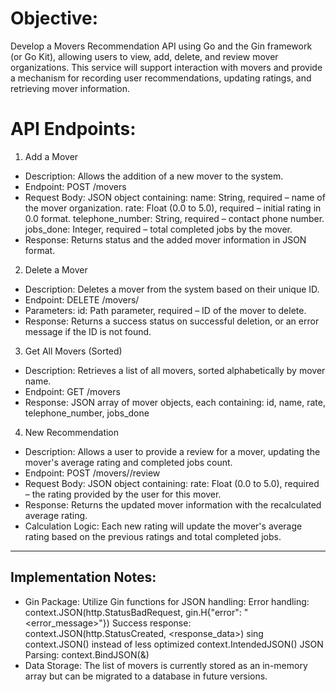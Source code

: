 # Objective:
Develop a Movers Recommendation API using Go and the Gin framework (or Go Kit), allowing users to view, add, delete, and review mover organizations. This service will support interaction with movers and provide a mechanism for recording user recommendations, updating ratings, and retrieving mover information.

# API Endpoints:

1. Add a Mover

- Description: Allows the addition of a new mover to the system.
- Endpoint: POST /movers
- Request Body: JSON object containing:
name: String, required – name of the mover organization.
rate: Float (0.0 to 5.0), required – initial rating in 0.0 format.
telephone_number: String, required – contact phone number.
jobs_done: Integer, required – total completed jobs by the mover.
- Response: Returns status and the added mover information in JSON format.

2. Delete a Mover

- Description: Deletes a mover from the system based on their unique ID.
- Endpoint: DELETE /movers/<id>
- Parameters:
id: Path parameter, required – ID of the mover to delete.
- Response: Returns a success status on successful deletion, or an error message if the ID is not found.

3. Get All Movers (Sorted)

- Description: Retrieves a list of all movers, sorted alphabetically by mover name.
- Endpoint: GET /movers
- Response: JSON array of mover objects, each containing:
id, name, rate, telephone_number, jobs_done

4. New Recommendation

- Description: Allows a user to provide a review for a mover, updating the mover's average rating and completed jobs count.
- Endpoint: POST /movers/<id>/review
- Request Body: JSON object containing:
rate: Float (0.0 to 5.0), required – the rating provided by the user for this mover.
- Response: Returns the updated mover information with the recalculated average rating.
- Calculation Logic: Each new rating will update the mover's average rating based on the previous ratings and total completed jobs.

_____________________
## Implementation Notes:
 - Gin Package: Utilize Gin functions for JSON handling:
	Error handling: context.JSON(http.StatusBadRequest, gin.H{"error": "<error_message>"})
	Success response: context.JSON(http.StatusCreated, <response_data>)
	sing context.JSON() instead of less optimized context.IntendedJSON()
	JSON Parsing: context.BindJSON(&<struct>)
 - Data Storage: The list of movers is currently stored as an in-memory array but can be migrated to a database in future versions.